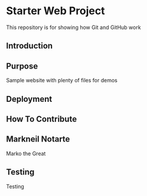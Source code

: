 # Starter Web Project

This repository is for showing how Git and GitHub work

## Introduction

## Purpose

Sample website with plenty of files for demos

## Deployment

## How To Contribute

## Markneil Notarte
Marko the Great

## Testing
Testing